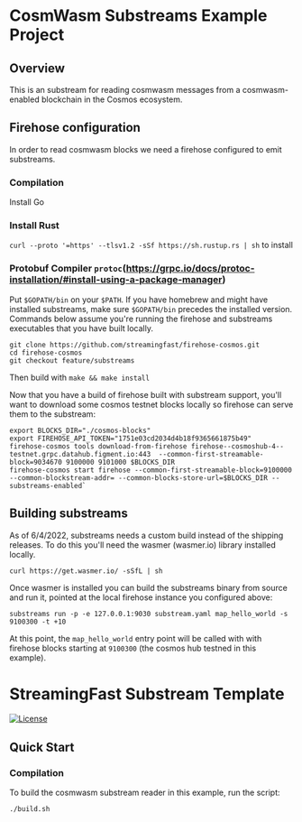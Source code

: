 # CosmWasm Substreams Example Project

## Overview
This is an substream for reading cosmwasm messages from a cosmwasm-enabled blockchain in the Cosmos ecosystem.

## Firehose configuration

In order to read cosmwasm blocks we need a firehose configured to emit substreams.

### Compilation


Install Go
### Install Rust
`curl --proto '=https' --tlsv1.2 -sSf https://sh.rustup.rs | sh` to install

### Protobuf Compiler `protoc`(https://grpc.io/docs/protoc-installation/#install-using-a-package-manager)


Put `$GOPATH/bin` on your `$PATH`. If you have homebrew and might have installed substreams, make sure `$GOPATH/bin` precedes the installed version. Commands below assume you're running the firehose and substreams executables that you have built locally.

```
git clone https://github.com/streamingfast/firehose-cosmos.git
cd firehose-cosmos
git checkout feature/substreams
```

Then build with `make && make install`

Now that you have a build of firehose built with substream support, you'll want to download some cosmos testnet blocks locally so firehose can serve them to the substream:

```
export BLOCKS_DIR="./cosmos-blocks"
export FIREHOSE_API_TOKEN="1751e03cd2034d4b18f9365661875b49"
firehose-cosmos tools download-from-firehose firehose--cosmoshub-4--testnet.grpc.datahub.figment.io:443  --common-first-streamable-block=9034670 9100000 9101000 $BLOCKS_DIR
firehose-cosmos start firehose --common-first-streamable-block=9100000 --common-blockstream-addr= --common-blocks-store-url=$BLOCKS_DIR --substreams-enabled`
```

## Building substreams

As of 6/4/2022, substreams needs a custom build instead of the shipping releases. To do this you'll need the wasmer (wasmer.io) library installed locally.

`curl https://get.wasmer.io/ -sSfL | sh`

Once wasmer is installed you can build the substreams binary from source and run it, pointed at the local firehose instance you configured above:

`substreams run -p -e 127.0.0.1:9030 substream.yaml map_hello_world -s 9100300 -t +10`

At this point, the `map_hello_world` entry point will be called with with firehose blocks starting at `9100300` (the cosmos hub testned in this example).


# StreamingFast Substream Template
[![License](https://img.shields.io/badge/License-Apache%202.0-blue.svg)](https://opensource.org/licenses/Apache-2.0)

## Quick Start

### Compilation

To build the cosmwasm substream reader in this example, run the script:

```
./build.sh
```
